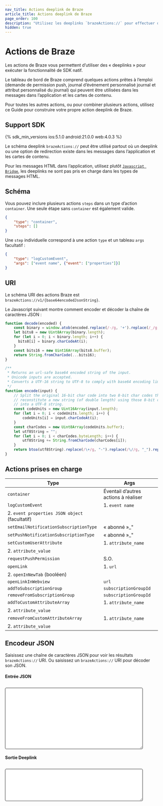 ```yaml
---
nav_title: Actions deeplink de Braze
article_title: Actions deeplink de Braze
page_order: 100
description: "Utilisez les deeplinks `brazeActions://` pour effectuer des actions SDK dans les boutons de canal de messagerie"
hidden: true
---
```


# Actions de Braze

Les actions de Braze vous permettent d’utiliser des « deeplinks » pour exécuter la fonctionnalité de SDK natif.

Le tableau de bord de Braze comprend quelques actions prêtes à l’emploi (demande de permission push, journal d’événement personnalisé journal et attribut personnalisé du journal) qui peuvent être utilisées dans les messages dans l’application et les cartes de contenu.

Pour toutes les autres actions, ou pour combiner plusieurs actions, utilisez ce Guide pour construire votre propre action deeplink de Braze.

## Support SDK

{% sdk_min_versions ios:5.1.0 android:21.0.0 web:4.0.3 %}

Le schéma deeplink `brazeActions://` peut être utilisé partout où un deeplink ou une option de redirection existe dans les messages dans l’application et les cartes de contenu.

Pour les messages HTML dans l’application, utilisez plutôt [`Javascript Bridge`](https://www.braze.com/docs/user_guide/message_building_by_channel/in-app_messages/customize/#javascript-bridge), les deeplinks ne sont pas pris en charge dans les types de messages HTML.

## Schéma

Vous pouvez inclure plusieurs actions `steps` dans un type d’action `container`. Une seule étape sans `container` est également valide.

```json
{
    "type": "container",
    "steps": []
}
```

Une `step` individuelle correspond à une action `type` et un tableau `args` facultatif :

```json
{
    "type": "logCustomEvent",
    "args": ["event name", {"event": ["properties"]}]
}
```

## URI 

Le schéma URI des actions Braze est `brazeActions://v1/{base64encodedJsonString}`.

Le Javascript suivant montre comment encoder et décoder la chaîne de caractères JSON :

```javascript
function decode(encoded) {
    const binary = window.atob(encoded.replace(/-/g, '+').replace(/_/g, '/'));
    let bits8 = new Uint8Array(binary.length);
    for (let i = 0; i < binary.length; i++) {
      bits8[i] = binary.charCodeAt(i);
    }
    const bits16 = new Uint16Array(bits8.buffer);
    return String.fromCharCode(...bits16);
}

/**
 * Returns an url-safe base64 encoded string of the input.
 * Unicode inputs are accepted.
 * Converts a UTF-16 string to UTF-8 to comply with base64 encoding limitations.
 */
function encode(input) {
    // Split the original 16-bit char code into two 8-bit char codes then 
    // reconstitute a new string (of double length) using those 8-bit codes
    // into a UTF-8 string.
    const codeUnits = new Uint16Array(input.length);
    for (let i = 0; i < codeUnits.length; i++) {
        codeUnits[i] = input.charCodeAt(i);
    }
    const charCodes = new Uint8Array(codeUnits.buffer);
    let utf8String = "";
    for (let i = 0; i < charCodes.byteLength; i++) {
        utf8String += String.fromCharCode(charCodes[i]);
    }
    return btoa(utf8String).replace(/\+/g, "-").replace(/\//g, "_").replace(/=/g, "");
}
```

## Actions prises en charge

|Type|Args|
|--|--|
|`container`|Éventail d’autres actions à réaliser|
|`logCustomEvent`|1. `event name`<br>
2. `event properties JSON object` (facultatif)|
|`setEmailNotificationSubscriptionType`|« abonné »_" | « Inscrit" | Non inscrit|
|`setPushNotificationSubscriptionType`|« abonné »_" | « Inscrit" | Non inscrit|
|`setCustomUserAttribute`|1. `attribute_name`<br>
2. `attribute_value`|
|`requestPushPermission`| S.O. |
|`openLink`|1. `url`<br>
2. `openInNewTab` (booléen)|
|`openLinkInWebview`| `url`|
|`addToSubscriptionGroup`| `subscriptionGroupId`|
|`removeFromSubscriptionGroup`| `subscriptionGroupId`|
|`addToCustomAttributeArray`|1. `attribute_name`<br>
2. `attribute_value`|
|`removeFromCustomAttributeArray`|1. `attribute_name`<br>
2. `attribute_value`|

## Encodeur JSON

Saisissez une chaîne de caractères JSON pour voir les résultats `brazeActions://` URI. Ou saisissez un `brazeActions://` URI pour décoder son JSON.

<div><h4>Entrée JSON</h4></div>
<textarea id="braze-actions-input" rows="12"></textarea>
<div><h4>Sortie Deeplink</h4></div>
<textarea id="braze-actions-output" rows="6"></textarea>
<style>
    #braze-actions-input, #braze-actions-output {
        width: 90%;
        border: solid 1px #1f1f1f !important;
        margin-top: 10px;
        border-radius: 4px;
        font-family: courier;
        font-size: 14px;
        padding: 4px;
    }
</style>
<script>
(function(){
    const input = document.getElementById('braze-actions-input');
    const output = document.getElementById('braze-actions-output');
    var debouncer;
    input.oninput = function(event){
        clearTimeout(debouncer);
        debouncer = setTimeout(function(){
            try {
                const jsonString = event.target.value.replace(/^\s+|\s+$/g, '');
                output.value = `brazeActions://v1/${encode(jsonString)}`
            } catch(e){
                output.value = `Invalid JSON`;
            }
        }, 100);
    }
    output.oninput = function(event){
        clearTimeout(debouncer);
        debouncer = setTimeout(function(){
            try {
                const base64 = event.target.value.replace(/^brazeActions:\/\/v\d+\//, '').replace(/\s/g, '');
                const json = JSON.parse(decode(base64));
                input.value = JSON.stringify(json, null, 4);
            } catch(e){
                input.value = `Invalid brazeActions:// link`;
            }
        }, 100);
    }

    input.value = JSON.stringify({
        "type": "container",
        "steps": [{
            "type": "addToSubscriptionGroup",
            "args": ["your-subscription-group-ID-here"]
        }]
    }, null, 2);
    input.dispatchEvent(new Event("input"));

    function decode(encoded) {
        const binary = window.atob(encoded.replace(/-/g, '+').replace(/_/g, '/'));
        let bits8 = new Uint8Array(binary.length);
        for (let i = 0; i < binary.length; i++) {
        bits8[i] = binary.charCodeAt(i);
        }
        const bits16 = new Uint16Array(bits8.buffer);
        return String.fromCharCode(...bits16);
    }


    function encode(input) {
        const codeUnits = new Uint16Array(input.length);
        for (let i = 0; i < codeUnits.length; i++) {
            codeUnits[i] = input.charCodeAt(i);
        }
        const charCodes = new Uint8Array(codeUnits.buffer);
        let utf8String = "";
        for (let i = 0; i < charCodes.byteLength; i++) {
            utf8String += String.fromCharCode(charCodes[i]);
        }
        return btoa(utf8String).replace(/\+/g, "-").replace(/\//g, "_").replace(/=/g, "");
    }
})();
</script>

